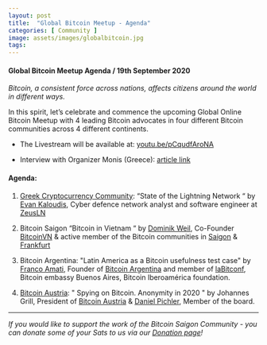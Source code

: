 ```yaml
---
layout: post
title:  "Global Bitcoin Meetup - Agenda"
categories: [ Community ]
image: assets/images/globalbitcoin.jpg
tags: 
---
```

#### Global Bitcoin Meetup Agenda / 19th September 2020

*Bitcoin, a consistent force across nations, affects citizens around the world in different ways.*


In this spirit, let’s celebrate and commence the upcoming Global Online Bitcoin Meetup with 4 leading Bitcoin advocates in four different Bitcoin communities across 4 different continents.


- The Livestream will be available at: [youtu.be/pCqudfAroNA](https://youtu.be/pCqudfAroNA)


- Interview with Organizer Monis (Greece): [article link](https://bitcoinsaigon.org/interview-monis-organizer-global-bitcoin-meetup/)


#### Agenda:


1. [Greek Cryptocurrency Community](https://www.meetup.com/Greek-Cryptocurrency-community/): “State of the Lightning Network “ by [Evan Kaloudis](https://twitter.com/evankaloudis), Cyber defence network analyst and software engineer at [ZeusLN](http://zeusln.app)


2. Bitcoin Saigon “Bitcoin in Vietnam “ by [Dominik Weil](http://www.twitter.com/dominikweil), Co-Founder [BitcoinVN](http://www.bitcoinvn.io) & active member of the Bitcoin communities in [Saigon](http://www.twitter.com/BitcoinSaigon) & [Frankfurt](https://twitter.com/btcffm)


3. Bitcoin Argentina: "Latin America as a Bitcoin usefulness test case" by [Franco Amati](https://twitter.com/franamati), Founder of [Bitcoin Argentina](https://www.bitcoinargentina.org/ ) and member of [laBitconf](https://www.labitconf.com/), Bitcoin embassy Buenos Aires, Bitcoin Iberoamérica foundation.


4. [Bitcoin Austria](https://bitcoin-austria.at/): " Spying on Bitcoin. Anonymity in 2020 " by Johannes Grill, President of [Bitcoin Austria](https://twitter.com/bitcoin_at) & [Daniel Pichler](https://twitter.com/pichlerd), Member of the board.


------------

*If you would like to support the work of the Bitcoin Saigon Community - you can donate some of your Sats to us via our [Donation page](https://bitcoinsaigon.org/donate-satoshis)!*
